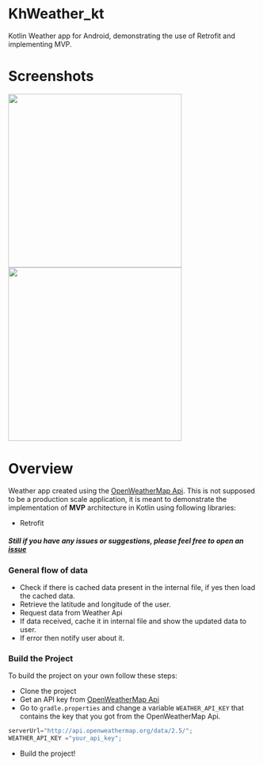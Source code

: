 # KhWeather_kt
 Kotlin Weather app for Android, demonstrating the use of Retrofit and implementing MVP.

<!-- <a href="https://play.google.com/store/apps/details?id=app.com.thetechnocafe.kotlinweather">
    <img alt="Get it on Google Play"
        height="80"
        src="https://play.google.com/intl/en_us/badges/images/generic/en_badge_web_generic.png" />
</a> -->

# Screenshots
<img src="https://github.com/PavelKhabusov/KhWeather_kt/tree/main/screenshots/screenshot_1.jpg" width="350"/> <img src="https://github.com/PavelKhabusov/KhWeather_kt/tree/main/screenshots/screenshot_2.jpg" width="350"/> 

# Overview
 Weather app created using the [OpenWeatherMap Api](https://openweathermap.org/).
 This is not supposed to be a production scale application, it is meant to demonstrate the implementation of **MVP** architecture in Kotlin using following libraries:
* Retrofit

##### Still if you have any issues or suggestions, please feel free to open an [issue](https://github.com/PavelKhabusov/KhWeather_kt/issues/new)

### General flow of data
* Check if there is cached data present in the internal file, if yes then load the cached data.
* Retrieve the latitude and longitude of the user.
* Request data from Weather Api
* If data received, cache it in internal file and show the updated data to user.
* If error then notify user about it.

### Build the Project
To build the project on your own follow these steps:
* Clone the project
* Get an API key from [OpenWeatherMap Api](https://openweathermap.org/)
* Go to `gradle.properties` and change a variable `WEATHER_API_KEY` that contains the key that you got from the OpenWeatherMap Api.
```kotlin
serverUrl="http://api.openweathermap.org/data/2.5/";
WEATHER_API_KEY ="your_api_key";
```
* Build the project!